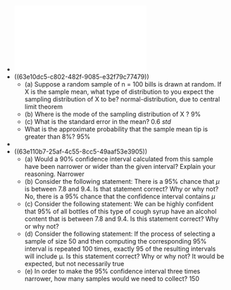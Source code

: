 - ![FDS-S2-04-workshop.pdf](../assets/FDS-S2-04-workshop_1675693149790_0.pdf)
- ((63e10dc5-c802-482f-9085-e32f79c77479))
	- (a) Suppose a random sample of n = 100 bills is drawn at random. 
	  If X is the sample mean, what type of distribution to you expect the sampling distribution of X to be? 
	  normal-distribution, due to central limit theorem
	- (b) Where is the mode of the sampling distribution of X ?
	  9%
	- (c) What is the standard error in the mean?
	  0.6 $std$
	- What is the approximate probability that the sample mean tip is greater than 8%?
	  95%
-
- ((63e110b7-25af-4c55-8cc5-49aaf53e3905))
	- (a) Would a 90% confidence interval calculated from this sample have been narrower
	  or wider than the given interval? Explain your reasoning.
	  Narrower
	- (b) Consider the following statement: There is a 95% chance that $μ$ is between 7.8 and
	  9.4. Is that statement correct? Why or why not?
	  No, there is a 95% chance that the confidence interval contains  $μ$
	- (c) Consider the following statement: We can be highly confident that 95% of all
	  bottles of this type of cough syrup have an alcohol content that is between 7.8 and
	  9.4. Is this statement correct? Why or why not?
	- (d) Consider the following statement: If the process of selecting a sample of size 50
	  and then computing the corresponding 95% interval is repeated 100 times, exactly
	  95 of the resulting intervals will include μ. Is this statement correct? Why or why
	  not?
	  It would be expected, but not necessarily true
	- (e) In order to make the 95% confidence interval three times narrower, how many
	  samples would we need to collect?
	  150